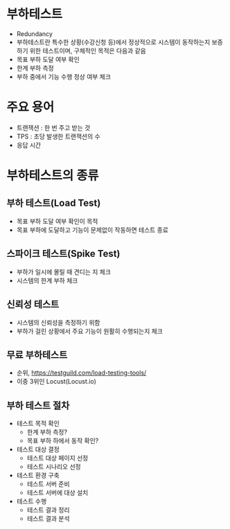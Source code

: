 # 부하테스트
- Redundancy
- 부하테스트란 특수한 상황(수강신청 등)에서 정상적으로 시스템이 동작하는지 보증하기 위한 테스트이며, 구체적인 목적은 다음과 같음
- 목표 부하 도달 여부 확인
- 한계 부하 측정
- 부하 중에서 기능 수행 정상 여부 체크

# 주요 용어
- 트랜잭션 : 한 번 주고 받는 것
- TPS : 초당 발생한 트랜잭션의 수
- 응답 시간

# 부하테스트의 종류
## 부하 테스트(Load Test)
- 목표 부하 도달 여부 확인이 목적
- 목표 부하에 도달하고 기능이 문제없이 작동하면 테스트 종료

## 스파이크 테스트(Spike Test)
- 부하가 일시에 몰릴 때 견디는 지 체크
- 시스템의 한계 부하 체크

## 신뢰성 테스트
- 시스템의 신뢰성을 측정하기 위함
- 부하가 걸린 상황에서 주요 기능이 원활히 수행되는지 체크

## 무료 부하테스트
- 순위, https://testguild.com/load-testing-tools/
- 이중 3위인 Locust(Locust.io)

## 부하 테스트 절차
- 테스트 목적 확인
  - 한계 부하 측정?
  - 목표 부하 하에서 동작 확인?
- 테스트 대상 결정
  - 테스트 대상 페이지 선정
  - 테스트 시나리오 선정
- 테스트 환경 구축
  - 테스트 서버 준비
  - 테스트 서버에 대상 설치
- 테스트 수행
  - 테스트 결과 정리
  - 테스트 결과 분석
